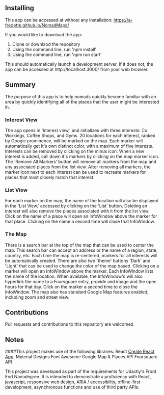 
## Installing
This app can be accessed at without any installation: https://a-fredette.github.io/NomadMaps/

If you would like to download the app:
  1. Clone or downlaod the repository
  2. Using the command line, run 'npm install'
  3. Using the command line, run 'npm run start'

This should automatically launch a development server. If it does not, the app can be accessed at http://localhost:3000/ from your web browser.

## Summary
The purpose of this app is to help nomads quickly become familiar with an area by quickly identifying all of the places that the user might be interested in.

### Interest View
The app opens in 'interest view,' and initializes with three interests: Co Workings, Coffee Shops, and Gyms. 20 locations for each interest, ranked by Google prominence, will be marked on the map. Each marker will automatically get it's own distinct color, with a maximum of five interests. Interests can be removed by clicking on the minus icon. When a new interest is added, call down it's markers by clicking on the map marker icon. The 'Remove All Markers' button will remove all markers from the map and any associated places from the list view. After removing all markers, the marker icon next to each interest can be used to recreate markers for places that most closely match that interest.

### List View
For each marker on the map, the name of the location will also be displayed in the 'List View,' accessed by clicking on the 'List' button. Deleting an interest will also remove the places associated with it from the list view. Click on the name of a place will open an InfoWindow above the marker for that place. Clicking on the name a second time will close that InfoWindow.

### The Map
There is a search bar at the top of the map that can be used to center the map. This search bar can accept an address or the name of a region, state, country, etc. Each time the map is re-centered, markers for all interests will be automatically created. There are also two 'theme' buttons 'Dark' and 'Light' that can be used to change the color of the map based. Clicking on a marker will open an InfoWindow above the marker. Each InfoWindow lists the name of the location. When available, the InfoWindow's will also hyperlink the name to a Foursquare entry, provide and image and the open hours for that day. Click on the marker a second time to close the InfoWindow. The map also has standard Google Map features enabled, including zoom and street view.

## Contributions
Pull requests and contributions to this repository are welcomed.

## Notes
####This project makes use of the following libraries:
React [Create React App](https://github.com/facebookincubator/create-react-app).
Material Designs
Font Awesome
Google Map & Places API
Foursquare API

This project was developed as part of the requirements for Udactiy's Front End Nanodegree. It is intended to demonstrate a proficiency with React, javascript, responsive web design, ARIA / accessibility, offline-first development, asynchronous functions and use of third party APIs.
